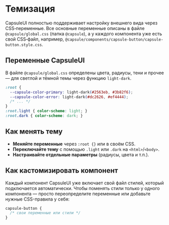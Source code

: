 # Темизация

CapsuleUI полностью поддерживает настройку внешнего вида через CSS‑переменные. Все основные переменные описаны в файле `@capsule/global.css` (папка `@capsule`), а у каждого компонента уже есть свой CSS‑файл, например, `@capsule/components/capsule-button/capsule-button.style.css`.

## Переменные CapsuleUI
В файле `@capsule/global.css` определены цвета, радиусы, тени и прочее — для светлой и тёмной темы через функцию `light-dark`.

```css
:root {
  --capsule-color-primary: light-dark(#2563eb, #3b82f6);
  --capsule-color-error: light-dark(#dc2626, #ef4444);
  /* ... */
}
:root.light { color-scheme: light; }
:root.dark { color-scheme: dark; }
```

## Как менять тему
- **Меняйте переменные** через `:root {}` или в своём CSS.
- **Переключайте тему** с помощью `.light` или `.dark` на `<html>`/`<body>`.
- **Настраивайте отдельные параметры** (радиусы, цвета и т.п.).

## Как кастомизировать компонент
Каждый компонент CapsuleUI уже включает свой файл стилей, который подключается автоматически. Чтобы поменять стили только у одного компонента — просто переопределите переменные или добавьте нужные CSS-правила у себя:

```css
capsule-button {
  /* свои переменные или стили */
}
```
